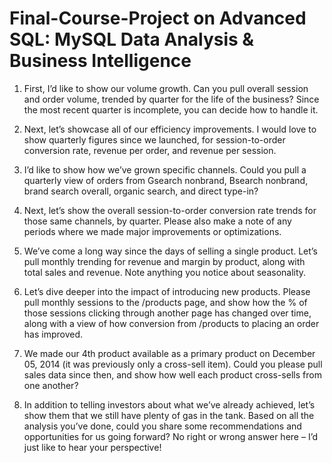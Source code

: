 # Final-Course-Project on **Advanced SQL: MySQL Data Analysis &amp; Business Intelligence**

1. First, I’d like to show our volume growth. Can you pull overall session and order volume, trended by quarter for the life of the business? Since the most recent quarter is incomplete, you can decide how to handle it.

2. Next, let’s showcase all of our efficiency improvements. I would love to show quarterly figures since we launched, for session-to-order conversion rate, revenue per order, and revenue per session.

3. I’d like to show how we’ve grown specific channels. Could you pull a quarterly view of orders from Gsearch nonbrand, Bsearch nonbrand, brand search overall, organic search, and direct type-in? 

4. Next, let’s show the overall session-to-order conversion rate trends for those same channels, by quarter. Please also make a note of any periods where we made major improvements or optimizations.

5. We’ve come a long way since the days of selling a single product. Let’s pull monthly trending for revenue and margin by product, along with total sales and revenue. Note anything you notice about seasonality.

6. Let’s dive deeper into the impact of introducing new products. Please pull monthly sessions to the /products page, and show how the % of those sessions clicking through another page has changed over time, along with a view of how conversion from /products to placing an order has improved.

7. We made our 4th product available as a primary product on December 05, 2014 (it was previously only a cross-sell item). Could you please pull sales data since then, and show how well each product cross-sells from one another?

8. In addition to telling investors about what we’ve already achieved, let’s show them that we still have plenty of gas in the tank. Based on all the analysis you’ve done, could you share some recommendations and opportunities for us going forward? No right or wrong answer here – I’d just like to hear your perspective!
